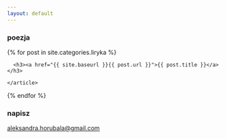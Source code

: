 ```yaml
---
layout: default
---
```


### poezja

<div class="posts">
  {% for post in site.categories.liryka %}
    <article class="post">

      <h3><a href="{{ site.baseurl }}{{ post.url }}">{{ post.title }}</a></h3>

    </article>
  {% endfor %}
</div>

### napisz

[aleksandra.horubala@gmail.com](mailto:aleksandra.horubala@gmail.com)
